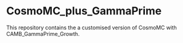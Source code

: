 # CosmoMC_plus_GammaPrime
This repository contains the a customised version of CosmoMC with CAMB_GammaPrime_Growth.
